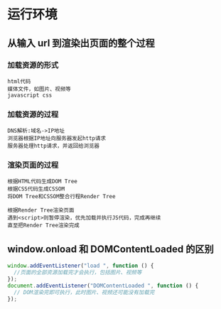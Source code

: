 # 运行环境

## 从输入 url 到渲染出页面的整个过程

### 加载资源的形式

```
html代码
媒体文件，如图片、视频等
javascript css
```

### 加载资源的过程

```
DNS解析:域名->IP地址
浏览器根据IP地址向服务器发起http请求
服务器处理http请求，并返回给浏览器
```

### 渲染页面的过程

```
根据HTML代码生成DOM Tree
根据CSS代码生成CSSOM
将DOM Tree和CSSOM整合行程Render Tree

根据Render Tree渲染页面
遇到<script>则暂停渲染，优先加载并执行JS代码，完成再继续
直至把Render Tree渲染完成
```

## window.onload 和 DOMContentLoaded 的区别

```js
window.addEventListener("load ", function () {
  //页面的全部资源加载完才会执行，包括图片、视频等
});
document.addEventListener("DOMContentLoaded ", function () {
  // DOM渲染完即可执行，此时图片、视频还可能没有加载完
});
```
